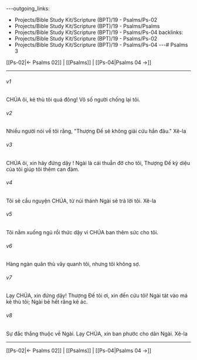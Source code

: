 ---outgoing_links:
  - Projects/Bible Study Kit/Scripture (BPT)/19 - Psalms/Ps-02
  - Projects/Bible Study Kit/Scripture (BPT)/19 - Psalms/Psalms
  - Projects/Bible Study Kit/Scripture (BPT)/19 - Psalms/Ps-04
backlinks:
  - Projects/Bible Study Kit/Scripture (BPT)/19 - Psalms/Ps-02
  - Projects/Bible Study Kit/Scripture (BPT)/19 - Psalms/Ps-04
---# Psalms 3

[[Ps-02|← Psalms 02]] | [[Psalms]] | [[Ps-04|Psalms 04 →]]
***



###### v1 
CHÚA ôi, kẻ thù tôi quá đông! Vô số người chống lại tôi. 

###### v2 
Nhiều người nói về tôi rằng, "Thượng Đế sẽ không giải cứu hắn đâu." Xê-la 

###### v3 
CHÚA ôi, xin hãy đứng dậy ! Ngài là cái thuẫn đỡ cho tôi, Thượng Đế kỳ diệu của tôi giúp tôi thêm can đảm. 

###### v4 
Tôi sẽ cầu nguyện CHÚA, từ núi thánh Ngài sẽ trả lời tôi. Xê-la 

###### v5 
Tôi nằm xuống ngủ rồi thức dậy vì CHÚA ban thêm sức cho tôi. 

###### v6 
Hàng ngàn quân thù vây quanh tôi, nhưng tôi không sợ. 

###### v7 
Lạy CHÚA, xin đứng dậy! Thượng Đế tôi ơi, xin đến cứu tôi! Ngài tát vào má kẻ thù tôi; Ngài bẻ hết răng kẻ ác. 

###### v8 
Sự đắc thắng thuộc về Ngài. Lạy CHÚA, xin ban phước cho dân Ngài. Xê-la

***
[[Ps-02|← Psalms 02]] | [[Psalms]] | [[Ps-04|Psalms 04 →]]
